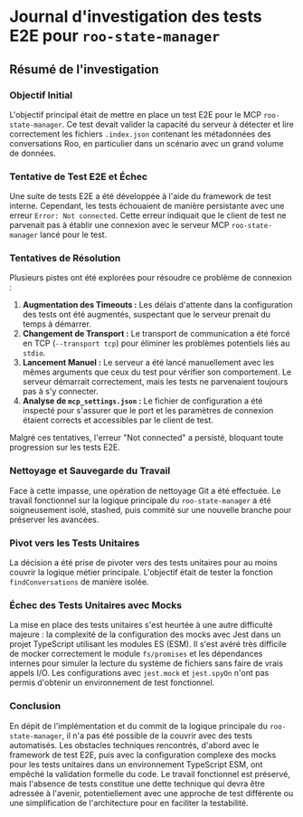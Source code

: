 # Journal d'investigation des tests E2E pour `roo-state-manager`

## Résumé de l'investigation

### Objectif Initial
L'objectif principal était de mettre en place un test E2E pour le MCP `roo-state-manager`. Ce test devait valider la capacité du serveur à détecter et lire correctement les fichiers `.index.json` contenant les métadonnées des conversations Roo, en particulier dans un scénario avec un grand volume de données.

### Tentative de Test E2E et Échec
Une suite de tests E2E a été développée à l'aide du framework de test interne. Cependant, les tests échouaient de manière persistante avec une erreur `Error: Not connected`. Cette erreur indiquait que le client de test ne parvenait pas à établir une connexion avec le serveur MCP `roo-state-manager` lancé pour le test.

### Tentatives de Résolution
Plusieurs pistes ont été explorées pour résoudre ce problème de connexion :
1.  **Augmentation des Timeouts :** Les délais d'attente dans la configuration des tests ont été augmentés, suspectant que le serveur prenait du temps à démarrer.
2.  **Changement de Transport :** Le transport de communication a été forcé en TCP (`--transport tcp`) pour éliminer les problèmes potentiels liés au `stdio`.
3.  **Lancement Manuel :** Le serveur a été lancé manuellement avec les mêmes arguments que ceux du test pour vérifier son comportement. Le serveur démarrait correctement, mais les tests ne parvenaient toujours pas à s'y connecter.
4.  **Analyse de `mcp_settings.json` :** Le fichier de configuration a été inspecté pour s'assurer que le port et les paramètres de connexion étaient corrects et accessibles par le client de test.

Malgré ces tentatives, l'erreur "Not connected" a persisté, bloquant toute progression sur les tests E2E.

### Nettoyage et Sauvegarde du Travail
Face à cette impasse, une opération de nettoyage Git a été effectuée. Le travail fonctionnel sur la logique principale du `roo-state-manager` a été soigneusement isolé, stashed, puis commité sur une nouvelle branche pour préserver les avancées.

### Pivot vers les Tests Unitaires
La décision a été prise de pivoter vers des tests unitaires pour au moins couvrir la logique métier principale. L'objectif était de tester la fonction `findConversations` de manière isolée.

### Échec des Tests Unitaires avec Mocks
La mise en place des tests unitaires s'est heurtée à une autre difficulté majeure : la complexité de la configuration des mocks avec Jest dans un projet TypeScript utilisant les modules ES (ESM). Il s'est avéré très difficile de mocker correctement le module `fs/promises` et les dépendances internes pour simuler la lecture du système de fichiers sans faire de vrais appels I/O. Les configurations avec `jest.mock` et `jest.spyOn` n'ont pas permis d'obtenir un environnement de test fonctionnel.

### Conclusion
En dépit de l'implémentation et du commit de la logique principale du `roo-state-manager`, il n'a pas été possible de la couvrir avec des tests automatisés. Les obstacles techniques rencontrés, d'abord avec le framework de test E2E, puis avec la configuration complexe des mocks pour les tests unitaires dans un environnement TypeScript ESM, ont empêché la validation formelle du code. Le travail fonctionnel est préservé, mais l'absence de tests constitue une dette technique qui devra être adressée à l'avenir, potentiellement avec une approche de test différente ou une simplification de l'architecture pour en faciliter la testabilité.

